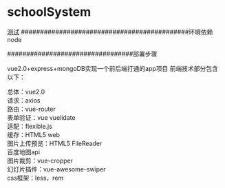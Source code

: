 # schoolSystem
<a href="">测试</a>
############################################环境依赖
node

#################################部署步骤

vue2.0+express+mongoDB实现一个前后端打通的app项目
前端技术部分包含以下：

总体：vue2.0  
请求：axios  
路由：vue-router  
表单验证：vue vuelidate  
适配：flexible.js  
缓存：HTML5 web  
图片上传预览：HTML5 FileReader  
百度地图api  
图片裁剪：vue-cropper  
幻灯片插件：vue-awesome-swiper  
css框架：less，rem  

